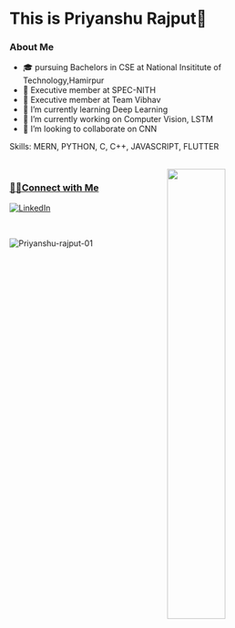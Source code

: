 <h1> This is Priyanshu Rajput🧑</h1>

<h3> About Me </h3>  

- 🎓 pursuing Bachelors in CSE at National Insititute of Technology,Hamirpur
- 💼 Executive member at SPEC-NITH
- 💼 Executive member at Team Vibhav
- 🌱 I’m currently learning Deep Learning 
- 🔭 I’m currently working on Computer Vision, LSTM
- 👯 I’m looking to collaborate on CNN

Skills: MERN, PYTHON, C, C++, JAVASCRIPT, FLUTTER

 <br/>
 <a href="https://github.com/Priyanshu-rajput-01?tab=repositories">
  <img align="right" src="https://github-readme-stats.vercel.app/api?username=Priyanshu-rajput-01&show_icons=true&title_color=ffcccc&icon_color=ffcccc&text_color=ffffff&bg_color=0d111a" width="45%" />
 
<h3>🤝🏻Connect with Me </h3>
<p>
<a rel="noreferrer"href="hhttps://www.linkedin.com/in/priyanshu-rajput-144990201/" target="_blank" ><img alt="LinkedIn" src="https://img.shields.io/badge/linkedin%20-%230077B5.svg?&style=for-the-badge&logo=linkedin&logoColor=white"/></a>

</p>
 <br/>
 <p>
 <img align="left" src="https://github-readme-stats.vercel.app/api/top-langs?username=Priyanshu-rajput-01&show_icons=true&locale=en&layout=compact&title_color=ffcccc&icon_color=ffcccc&text_color=ffffff&bg_color=0d111a" alt="Priyanshu-rajput-01" />&nbsp;</p>

<!--
**Priyanshu-rajput-01/Priyanshu-rajput-01** is a ✨ _special_ ✨ repository because its `README.md` (this file) appears on your GitHub profile.

Here are some ideas to get you started:

- 🔭 I’m currently working on ...
- 🌱 I’m currently learning ...
- 👯 I’m looking to collaborate on ...
- 🤔 I’m looking for help with ...
- 💬 Ask me about ...
- 📫 How to reach me: ...
- 😄 Pronouns: ...
- ⚡ Fun fact: ...
-->
